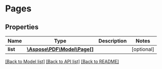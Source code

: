 # Pages

## Properties
Name | Type | Description | Notes
------------ | ------------- | ------------- | -------------
**list** | [**\Aspose\PDF\Model\Page[]**](Page.md) |  | [optional] 

[[Back to Model list]](../README.md#documentation-for-models) [[Back to API list]](../README.md#documentation-for-api-endpoints) [[Back to README]](../README.md)


